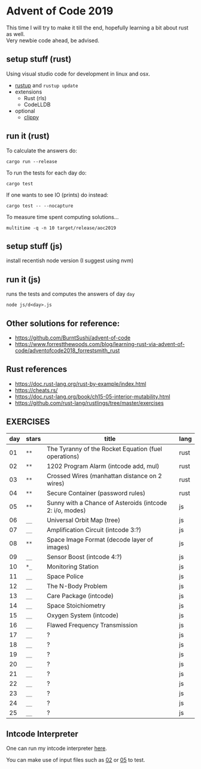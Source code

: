 # Advent of Code 2019

This time I will try to make it till the end, hopefully learning a bit about rust as well.  
Very newbie code ahead, be advised.

## setup stuff (rust)

Using visual studio code for development in linux and osx.

- [rustup](https://rustup.rs/) and `rustup update`
- extensions
  - Rust (rls)
  - CodeLLDB
- optional
  - [clippy](https://github.com/rust-lang/rust-clippy)

## run it (rust)

To calculate the answers do:

    cargo run --release

To run the tests for each day do:

    cargo test

If one wants to see IO (prints) do instead:

    cargo test -- --nocapture

To measure time spent computing solutions...

    multitime -q -n 10 target/release/aoc2019

## setup stuff (js)

install recentish node version (I suggest using nvm)

## run it (js)

runs the tests and computes the answers of day `day`

    node js/d<day>.js

## Other solutions for reference:

- <https://github.com/BurntSushi/advent-of-code>
- <https://www.forrestthewoods.com/blog/learning-rust-via-advent-of-code/adventofcode2018_forrestsmith_rust>

## Rust references

- <https://doc.rust-lang.org/rust-by-example/index.html>
- <https://cheats.rs/>
- <https://doc.rust-lang.org/book/ch15-05-interior-mutability.html>
- <https://github.com/rust-lang/rustlings/tree/master/exercises>

## EXERCISES

| day | stars | title                                                    | lang |
| --- | ----- | -------------------------------------------------------- | ---- |
| 01  | `**`  | The Tyranny of the Rocket Equation (fuel operations)     | rust |
| 02  | `**`  | 1202 Program Alarm (intcode add, mul)                    | rust |
| 03  | `**`  | Crossed Wires (manhattan distance on 2 wires)            | rust |
| 04  | `**`  | Secure Container (password rules)                        | rust |
| 05  | `**`  | Sunny with a Chance of Asteroids (intcode 2: i/o, modes) | js   |
| 06  | `__`  | Universal Orbit Map (tree)                               | js   |
| 07  | `__`  | Amplification Circuit (intcode 3:?)                      | js   |
| 08  | `**`  | Space Image Format (decode layer of images)              | js   |
| 09  | `__`  | Sensor Boost (intcode 4:?)                               | js   |
| 10  | `*_`  | Monitoring Station                                       | js   |
| 11  | `__`  | Space Police                                             | js   |
| 12  | `__`  | The N-Body Problem                                       | js   |
| 13  | `__`  | Care Package (intcode)                                   | js   |
| 14  | `__`  | Space Stoichiometry                                      | js   |
| 15  | `__`  | Oxygen System (intcode)                                  | js   |
| 16  | `__`  | Flawed Frequency Transmission                            | js   |
| 17  | `__`  | ?                                                        | js   |
| 18  | `__`  | ?                                                        | js   |
| 19  | `__`  | ?                                                        | js   |
| 20  | `__`  | ?                                                        | js   |
| 21  | `__`  | ?                                                        | js   |
| 22  | `__`  | ?                                                        | js   |
| 23  | `__`  | ?                                                        | js   |
| 24  | `__`  | ?                                                        | js   |
| 25  | `__`  | ?                                                        | js   |

## Intcode Interpreter

One can run my intcode interpreter [here](https://josepedrodias.github.io/aoc2019/intcode/index.html).

You can make use of input files such as [02](input/02.txt) or [05](input/05.txt) to test.
